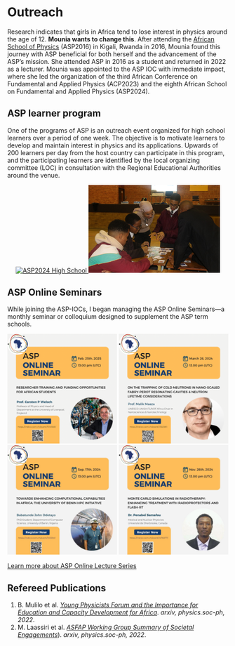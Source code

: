 # Outreach
Research indicates that girls in Africa tend to lose interest in physics around the age of 12. **Mounia wants to change this**. After attending the
[African School of Physics](https://africanschoolofphysics.org) (ASP2016) in Kigali, Rwanda in 2016, Mounia found this journey with ASP beneficial for both herself 
and the advancement of the ASP’s mission. She attended ASP in 2016 as a student and returned in 2022 as a lecturer. 
Mounia was appointed to the ASP IOC with immediate impact, where she led the organization of the third African Conference on Fundamental and Applied Physics (ACP2023)
and the eighth African School on Fundamental and Applied Physics (ASP2024).

## ASP learner program
One of the programs of ASP is an outreach event organized for high school learners over a period of one week. 
The objective is to motivate learners to develop and maintain interest in physics and its applications. 
Upwards of 200 learners per day from the host country can participate in this program, and the participating 
learners are identified by the local organizing committee (LOC) in consultation with the Regional Educational Authorities around the venue.



<p align="center">
  <a href="https://indico.cern.ch/event/1393743/">
    <img src="ASP2024.jpg" alt="ASP2024 High School" width="300" title="Dr. Mounia Laassiri, discussing the mathematical formalism of the concept of center-of-mass and the condition of stability of the 15-block Jenga cantilever that the learners succeeded in building, Photo Credits: Gilbert Tekoute.">
  </a>
  <a href="https://africanschoolofphysics.org/asp2022/">
    <img src="ASP2022.JPG" alt="ASP2022 High School" width="300" title="Dr. Mounia Laassiri having fun with learners playing particle cards at the Nelson Mandela Bay Science and Technology Centre, Photo Credits: Gilbert Tekoute.">
  </a>
</p>
 

## ASP Online Seminars
While joining the ASP-IOCs, I began managing the ASP Online Seminars—a monthly seminar or colloquium designed to supplement the ASP term schools.


<p align="center">
  <img src="ASP_Online_Seminar_4.PNG" alt="ASP4" width="250">
  <img src="ASP_Online_Seminar_1.PNG" alt="ASP1" width="250">
  <img src="ASP_Online_Seminar_3.JPG" alt="ASP2" width="250">
  <img src="ASP_Online_Seminar_2.JPG" alt="ASP3" width="250">
</p>

[Learn more about ASP Online Lecture Series](https://indico.cern.ch/category/12710/) 

## Refereed Publications
1. B. Mulilo et al. [*Young Physicists Forum and the Importance for Education and Capacity Development for Africa*](https://arxiv.org/abs/2206.15171). *arxiv, physics.soc-ph, 2022*.
2. M. Laassiri et al. [*ASFAP Working Group Summary of Societal Engagements*](https://arxiv.org/abs/2205.11362)). *arxiv, physics.soc-ph, 2022*.









